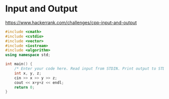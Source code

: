 # Input and Output

https://www.hackerrank.com/challenges/cpp-input-and-output

```c++
#include <cmath>
#include <cstdio>
#include <vector>
#include <iostream>
#include <algorithm>
using namespace std;

int main() {
    /* Enter your code here. Read input from STDIN. Print output to STDOUT */
    int x, y, z;
    cin >> x >> y >> z;
    cout << x+y+z << endl;
    return 0;
}
```